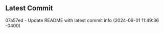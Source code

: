 
## Latest Commit
07a57ed - Update README with latest commit info (2024-09-01 11:49:36 -0400) <Yunxi-Zhou>
